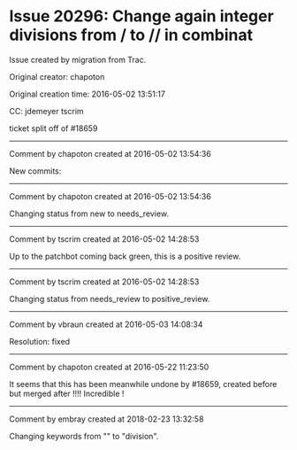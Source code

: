 # Issue 20296: Change again integer divisions from / to // in combinat

Issue created by migration from Trac.

Original creator: chapoton

Original creation time: 2016-05-02 13:51:17

CC:  jdemeyer tscrim

ticket split off of #18659


---

Comment by chapoton created at 2016-05-02 13:54:36

New commits:


---

Comment by chapoton created at 2016-05-02 13:54:36

Changing status from new to needs_review.


---

Comment by tscrim created at 2016-05-02 14:28:53

Up to the patchbot coming back green, this is a positive review.


---

Comment by tscrim created at 2016-05-02 14:28:53

Changing status from needs_review to positive_review.


---

Comment by vbraun created at 2016-05-03 14:08:34

Resolution: fixed


---

Comment by chapoton created at 2016-05-22 11:23:50

It seems that this has been meanwhile undone by #18659, created before but merged after !!!! Incredible !


---

Comment by embray created at 2018-02-23 13:32:58

Changing keywords from "" to "division".
